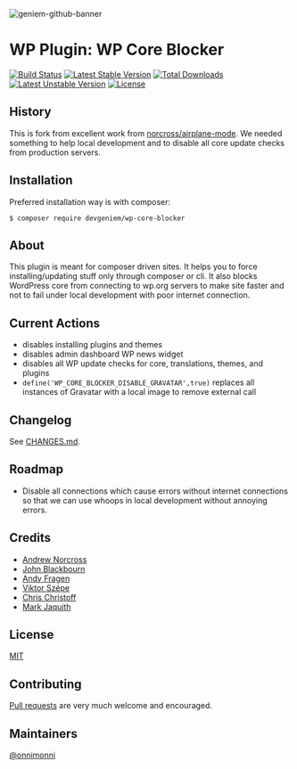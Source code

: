 ![geniem-github-banner](https://cloud.githubusercontent.com/assets/5691777/14319886/9ae46166-fc1b-11e5-9630-d60aa3dc4f9e.png)
# WP Plugin: WP Core Blocker
[![Build Status](https://travis-ci.org/devgeniem/wp-core-blocker.svg?branch=master)](https://travis-ci.org/devgeniem/wp-core-blocker) [![Latest Stable Version](https://poser.pugx.org/devgeniem/wp-core-blocker/v/stable)](https://packagist.org/packages/devgeniem/wp-core-blocker) [![Total Downloads](https://poser.pugx.org/devgeniem/wp-core-blocker/downloads)](https://packagist.org/packages/devgeniem/wp-core-blocker) [![Latest Unstable Version](https://poser.pugx.org/devgeniem/wp-core-blocker/v/unstable)](https://packagist.org/packages/devgeniem/wp-core-blocker) [![License](https://poser.pugx.org/devgeniem/wp-core-blocker/license)](https://packagist.org/packages/devgeniem/wp-core-blocker)

## History
This is fork from excellent work from [norcross/airplane-mode](https://github.com/norcross/airplane-mode/). We needed something to help local development and to disable all core update checks from production servers.

## Installation
Preferred installation way is with composer:
```
$ composer require devgeniem/wp-core-blocker
```

## About
This plugin is meant for composer driven sites. It helps you to force installing/updating stuff only through composer or cli. It also blocks WordPress core from connecting to wp.org servers to make site faster and not to fail under local development with poor internet connection.

## Current Actions
* disables installing plugins and themes
* disables admin dashboard WP news widget
* disables all WP update checks for core, translations, themes, and plugins
* `define('WP_CORE_BLOCKER_DISABLE_GRAVATAR',true)` replaces all instances of Gravatar with a local image to remove external call

## Changelog

See [CHANGES.md](CHANGES.md).

## Roadmap
* Disable all connections which cause errors without internet connections so that we can use whoops in local development without annoying errors.

## Credits
* [Andrew Norcross](https://github.com/norcross)
* [John Blackbourn](https://github.com/johnbillion)
* [Andy Fragen](https://github.com/afragen)
* [Viktor Szépe](https://github.com/szepeviktor)
* [Chris Christoff](https://github.com/chriscct7)
* [Mark Jaquith](https://github.com/markjaquith)

## License

[MIT](https://github.com/devgeniem/wp-core-blocker/blob/master/LICENSE)

## Contributing

[Pull requests](https://github.com/devgeniem/wp-core-blocker/pulls) are very much welcome and encouraged.

## Maintainers
[@onnimonni](https://github.com/onnimonni)

